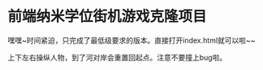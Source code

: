 
前端纳米学位街机游戏克隆项目
===============================

嘿嘿~时间紧迫，只完成了最低级要求的版本。直接打开index.html就可以啦~~

上下左右操纵人物，到了河对岸会重置回起点。注意不要撞上bug啦。